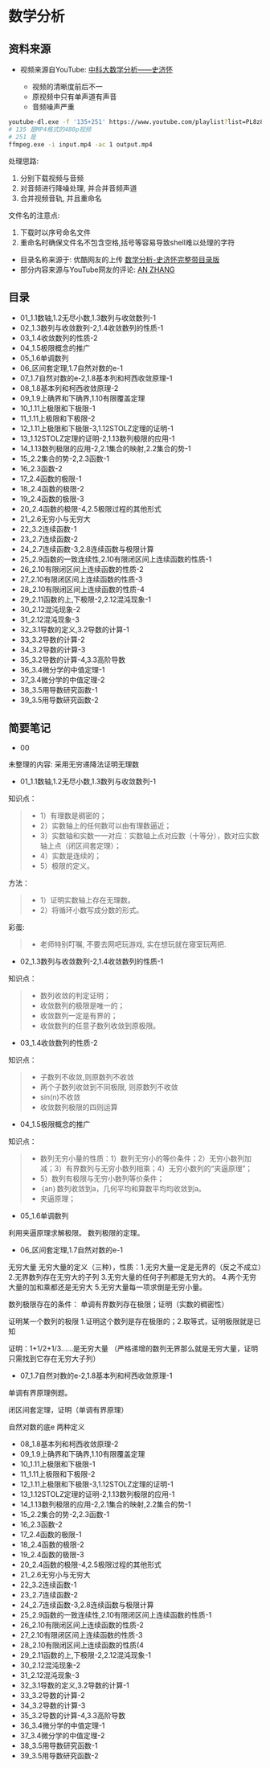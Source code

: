 # 数学分析

## 资料来源

- 视频来源自YouTube: [中科大数学分析——史济怀](https://www.youtube.com/playlist?list=PL8z8nfarlRRyZspCs7cRIONF1Vlr7lusI)

  - 视频的清晰度前后不一
  - 原视频中只有单声道有声音
  - 音频噪声严重

```bash
youtube-dl.exe -f '135+251' https://www.youtube.com/playlist?list=PL8z8nfarlRRyZspCs7cRIONF1Vlr7lusI
# 135 是MP4格式的480p视频
# 251 是
ffmpeg.exe -i input.mp4 -ac 1 output.mp4
```

处理思路:

1. 分别下载视频与音频
2. 对音频进行降噪处理, 并合并音频声道
3. 合并视频音轨, 并且重命名

文件名的注意点:

1. 下载时以序号命名文件
2. 重命名时确保文件名不包含空格,括号等容易导致shell难以处理的字符

- 目录名称来源于: 优酷网友的上传 [数学分析-史济怀完整带目录版](http://list.youku.com/albumlist/show/id_17584806.html?spm=a2h0j.8191423.Drama.5~5~H3~A)
- 部分内容来源与YouTube网友的评论: [AN ZHANG](https://www.youtube.com/channel/UCzKsKpS91O12WED0CA-zXcg)

## 目录

- 01_1.1数轴,1.2无尽小数,1.3数列与收敛数列-1
- 02_1.3数列与收敛数列-2,1.4收敛数列的性质-1
- 03_1.4收敛数列的性质-2
- 04_1.5极限概念的推广
- 05_1.6单调数列
- 06_区间套定理,1.7自然对数的e-1
- 07_1.7自然对数的e-2,1.8基本列和柯西收敛原理-1
- 08_1.8基本列和柯西收敛原理-2
- 09_1.9上确界和下确界,1.10有限覆盖定理
- 10_1.11上极限和下极限-1
- 11_1.11上极限和下极限-2
- 12_1.11上极限和下极限-3,1.12STOLZ定理的证明-1
- 13_1.12STOLZ定理的证明-2,1.13数列极限的应用-1
- 14_1.13数列极限的应用-2,2.1集合的映射,2.2集合的势-1
- 15_2.2集合的势-2,2.3函数-1
- 16_2.3函数-2
- 17_2.4函数的极限-1
- 18_2.4函数的极限-2
- 19_2.4函数的极限-3
- 20_2.4函数的极限-4,2.5极限过程的其他形式
- 21_2.6无穷小与无穷大
- 22_3.2连续函数-1
- 23_2.7连续函数-2
- 24_2.7连续函数-3,2.8连续函数与极限计算
- 25_2.9函数的一致连续性,2.10有限闭区间上连续函数的性质-1
- 26_2.10有限闭区间上连续函数的性质-2
- 27_2.10有限闭区间上连续函数的性质-3
- 28_2.10有限闭区间上连续函数的性质-4
- 29_2.11函数的上,下极限-2,2.12混沌现象-1
- 30_2.12混沌现象-2
- 31_2.12混沌现象-3
- 32_3.1导数的定义,3.2导数的计算-1
- 33_3.2导数的计算-2
- 34_3.2导数的计算-3
- 35_3.2导数的计算-4,3.3高阶导数
- 36_3.4微分学的中值定理-1
- 37_3.4微分学的中值定理-2
- 38_3.5用导数研究函数-1
- 39_3.5用导数研究函数-2

## 简要笔记

- 00

未整理的内容:
采用无穷递降法证明无理数

- 01_1.1数轴,1.2无尽小数,1.3数列与收敛数列-1

知识点：

>- 1）有理数是稠密的；
>- 2）实数轴上的任何数可以由有理数逼近；
>- 3）实数轴和实数一一对应：实数轴上点对应数（十等分），数对应实数轴上点（闭区间套定理）；
>- 4）实数是连续的；
>- 5）极限的定义。

方法：

>- 1）证明实数轴上存在无理数。
>- 2）将循环小数写成分数的形式。

彩蛋:

>- 老师特别叮嘱, 不要去网吧玩游戏, 实在想玩就在寝室玩两把.

- 02_1.3数列与收敛数列-2,1.4收敛数列的性质-1

知识点：

>- 数列收敛的判定证明；
>- 收敛数列的极限是唯一的；
>- 收敛数列一定是有界的；
>- 收敛数列的任意子数列收敛到原极限。

- 03_1.4收敛数列的性质-2

知识点：

>- 子数列不收敛,则原数列不收敛
>- 两个子数列收敛到不同极限, 则原数列不收敛
>- sin(n)不收敛
>- 收敛数列极限的四则运算

- 04_1.5极限概念的推广

知识点：

>- 数列无穷小量的性质：1）数列无穷小的等价条件；2）无穷小数列加减；3）有界数列与无穷小数列相乘；4）无穷小数列的“夹逼原理”；
>- 5）数列有极限与无穷小数列等价条件；
>- ｛an｝数列收敛到a，几何平均和算数平均均收敛到a。
>- 夹逼原理；

- 05_1.6单调数列

利用夹逼原理求解极限。
数列极限的定理。

- 06_区间套定理,1.7自然对数的e-1

无穷大量
无穷大量的定义（三种），性质：1.无穷大量一定是无界的（反之不成立）2.无界数列存在无穷大的子列 3.无穷大量的任何子列都是无穷大的。 4.两个无穷大量的加和乘都还是无穷大 5.无穷大量每一项求倒是无穷小量。

数列极限存在的条件：
单调有界数列存在极限；证明（实数的稠密性）

证明某一个数列的极限
1.证明这个数列是存在极限的；2.取等式，证明极限就是已知

证明：1+1/2+1/3......是无穷大量
（严格递增的数列无界那么就是无穷大量，证明只需找到它存在无穷大子列）

- 07_1.7自然对数的e-2,1.8基本列和柯西收敛原理-1

单调有界原理例题。

闭区间套定理，证明（单调有界原理）

自然对数的底e
两种定义

- 08_1.8基本列和柯西收敛原理-2
- 09_1.9上确界和下确界,1.10有限覆盖定理
- 10_1.11上极限和下极限-1
- 11_1.11上极限和下极限-2
- 12_1.11上极限和下极限-3,1.12STOLZ定理的证明-1
- 13_1.12STOLZ定理的证明-2,1.13数列极限的应用-1
- 14_1.13数列极限的应用-2,2.1集合的映射,2.2集合的势-1
- 15_2.2集合的势-2,2.3函数-1
- 16_2.3函数-2
- 17_2.4函数的极限-1
- 18_2.4函数的极限-2
- 19_2.4函数的极限-3
- 20_2.4函数的极限-4,2.5极限过程的其他形式
- 21_2.6无穷小与无穷大
- 22_3.2连续函数-1
- 23_2.7连续函数-2
- 24_2.7连续函数-3,2.8连续函数与极限计算
- 25_2.9函数的一致连续性,2.10有限闭区间上连续函数的性质-1
- 26_2.10有限闭区间上连续函数的性质-2
- 27_2.10有限闭区间上连续函数的性质-3
- 28_2.10有限闭区间上连续函数的性质(4
- 29_2.11函数的上,下极限-2,2.12混沌现象-1
- 30_2.12混沌现象-2
- 31_2.12混沌现象-3
- 32_3.1导数的定义,3.2导数的计算-1
- 33_3.2导数的计算-2
- 34_3.2导数的计算-3
- 35_3.2导数的计算-4,3.3高阶导数
- 36_3.4微分学的中值定理-1
- 37_3.4微分学的中值定理-2
- 38_3.5用导数研究函数-1
- 39_3.5用导数研究函数-2
